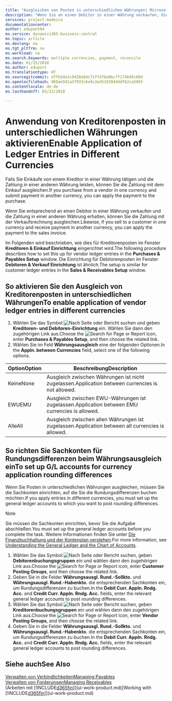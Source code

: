 ```yaml
---
title: "Ausgleichen von Posten in unterschiedlichen Währungen| Microsoft Docs"
description: "Wenn Sie an einen Debitor in einer Währung verkaufen, die Zahlung jedoch in einer anderen Währung erfolgt, kann die Rechnung mit der Zahlung ausgeglichen werden."
services: project-madeira
documentationcenter: 
author: edupont04
ms.service: dynamics365-business-central
ms.topic: article
ms.devlang: na
ms.tgt_pltfrm: na
ms.workload: na
ms.search.keywords: multiple currencies, payment, reconcile
ms.date: 01/25/2018
ms.author: edupont
ms.translationtype: HT
ms.sourcegitcommit: d7fb34e1c9428a64c71ff47be8bcff174649c00d
ms.openlocfilehash: 960ae581a3f933c6e9c2ed5183944ddf62ca5965
ms.contentlocale: de-de
ms.lasthandoff: 03/22/2018

---
```

# <a name="enable-application-of-ledger-entries-in-different-currencies"></a><span data-ttu-id="00b83-103">Anwendung von Kreditorenposten in unterschiedlichen Währungen aktivieren</span><span class="sxs-lookup"><span data-stu-id="00b83-103">Enable Application of Ledger Entries in Different Currencies</span></span>
<span data-ttu-id="00b83-104">Falls Sie Einkäufe von einem Kreditor in einer Währung tätigen und die Zahlung in einer anderen Währung leisten, können Sie die Zahlung mit dem Einkauf ausgleichen.</span><span class="sxs-lookup"><span data-stu-id="00b83-104">If you purchase from a vendor in one currency and submit payment in another currency, you can apply the payment to the purchase.</span></span>

<span data-ttu-id="00b83-105">Wenn Sie entsprechend an einen Debitor in einer Währung verkaufen und die Zahlung in einer anderen Währung erhalten, können Sie die Zahlung mit der Verkaufsrechnung ausgleichen.</span><span class="sxs-lookup"><span data-stu-id="00b83-105">Likewise, if you sell to a customer in one currency and receive payment in another currency, you can apply the payment to the sales invoice.</span></span>

<span data-ttu-id="00b83-106">Im Folgenden wird beschrieben, wie dies für Kreditorenposten im Fenster **Kreditoren & Einkauf Einrichtung** eingerichtet wird.</span><span class="sxs-lookup"><span data-stu-id="00b83-106">The following procedure describes how to set this up for vendor ledger entries in the **Purchases & Payables Setup** window.</span></span> <span data-ttu-id="00b83-107">Die Einrichtung für Debitorenposten im Fenster **Debitoren & Verkauf Einrichtung** ist ähnlich.</span><span class="sxs-lookup"><span data-stu-id="00b83-107">The setup is similar for customer ledger entries in the **Sales & Receivables Setup** window.</span></span>

## <a name="to-enable-application-of-vendor-ledger-entries-in-different-currencies"></a><span data-ttu-id="00b83-108">So aktivieren Sie den Ausgleich von Kreditorenposten in unterschiedlichen Währungen</span><span class="sxs-lookup"><span data-stu-id="00b83-108">To enable application of vendor ledger entries in different currencies</span></span>
1. <span data-ttu-id="00b83-109">Wählen Sie das Symbol ![Nach Seite oder Bericht suchen](media/ui-search/search_small.png "Nach Seite oder Bericht  suchen") und geben **Kreditoren- und Debitoren-Einrichtung** ein. Wählen Sie dann den zugehörigen Link aus.</span><span class="sxs-lookup"><span data-stu-id="00b83-109">Choose the ![Search for Page or Report](media/ui-search/search_small.png "Search for Page or Report icon") icon, enter **Purchases & Payables Setup**, and then choose the related link.</span></span>
2. <span data-ttu-id="00b83-110">Wählen Sie im Feld **Währungsausgleich** eine der folgenden Optionen.</span><span class="sxs-lookup"><span data-stu-id="00b83-110">In the **Appln. between Currencies** field, select one of the following options.</span></span>

| <span data-ttu-id="00b83-111">Option</span><span class="sxs-lookup"><span data-stu-id="00b83-111">Option</span></span> | <span data-ttu-id="00b83-112">Beschreibung</span><span class="sxs-lookup"><span data-stu-id="00b83-112">Description</span></span> |
| --- | --- |
| <span data-ttu-id="00b83-113">Keine</span><span class="sxs-lookup"><span data-stu-id="00b83-113">None</span></span> |<span data-ttu-id="00b83-114">Ausgleich zwischen Währungen ist nicht zugelassen.</span><span class="sxs-lookup"><span data-stu-id="00b83-114">Application between currencies is not allowed.</span></span> |
| <span data-ttu-id="00b83-115">EWU</span><span class="sxs-lookup"><span data-stu-id="00b83-115">EMU</span></span> |<span data-ttu-id="00b83-116">Ausgleich zwischen EWU-Währungen ist zugelassen.</span><span class="sxs-lookup"><span data-stu-id="00b83-116">Application between EMU currencies is allowed.</span></span> |
| <span data-ttu-id="00b83-117">Alle</span><span class="sxs-lookup"><span data-stu-id="00b83-117">All</span></span> |<span data-ttu-id="00b83-118">Ausgleich zwischen allen Währungen ist zugelassen.</span><span class="sxs-lookup"><span data-stu-id="00b83-118">Application between all currencies is allowed.</span></span> |

## <a name="to-set-up-gl-accounts-for-currency-application-rounding-differences"></a><span data-ttu-id="00b83-119">So richten Sie Sachkonten für Rundungsdifferenzen beim Währungsausgleich ein</span><span class="sxs-lookup"><span data-stu-id="00b83-119">To set up G/L accounts for currency application rounding differences</span></span>  
<span data-ttu-id="00b83-120">Wenn Sie Posten in unterschiedlichen Währungen ausgleichen, müssen Sie die Sachkonten einrichten, auf die Sie die Rundungsdifferenzen buchen möchten.</span><span class="sxs-lookup"><span data-stu-id="00b83-120">If you apply entries in different currencies, you must set up the general ledger accounts to which you want to post rounding differences.</span></span>  

> [!NOTE]  
>  <span data-ttu-id="00b83-121">Sie müssen die Sachkonten einrichten, bevor Sie die Aufgabe abschließen.</span><span class="sxs-lookup"><span data-stu-id="00b83-121">You must set up the general ledger accounts before you complete the task.</span></span> <span data-ttu-id="00b83-122">Weitere Informationen finden Sie unter [Die Finanzbuchhaltung und der Kontenplan verstehen](finance-general-ledger.md).</span><span class="sxs-lookup"><span data-stu-id="00b83-122">For more information, see [Understanding the General Ledger and the Chart of Accounts](finance-general-ledger.md).</span></span>

1. <span data-ttu-id="00b83-123">Wählen Sie das Symbol ![Nach Seite oder Bericht suchen](media/ui-search/search_small.png "Symbol Nach Seite oder Bericht suchen"), geben **Debitorenbuchungsgruppen** ein und wählen dann den zugehörigen Link aus.</span><span class="sxs-lookup"><span data-stu-id="00b83-123">Choose the ![Search for Page or Report](media/ui-search/search_small.png "Search for Page or Report icon") icon, enter **Customer Posting Groups**, and then choose the related link.</span></span>  
2. <span data-ttu-id="00b83-124">Geben Sie in die Felder **Währungsausgl. Rund.-Sollkto.** und **Währungsausgl. Rund.-Habenkto.** die entsprechenden Sachkonten ein, um Rundungsdifferenzen zu buchen.</span><span class="sxs-lookup"><span data-stu-id="00b83-124">In the **Debit Curr. Appln. Rndg. Acc.** and **Credit Curr. Appln. Rndg. Acc.** fields, enter the relevant general ledger accounts to post rounding differences.</span></span>  
3. <span data-ttu-id="00b83-125">Wählen Sie das Symbol ![Nach Seite oder Bericht suchen](media/ui-search/search_small.png "Symbol Nach Seite oder Bericht suchen"), geben **Kreditorenbuchungsgruppen** ein und wählen dann den zugehörigen Link aus.</span><span class="sxs-lookup"><span data-stu-id="00b83-125">Choose the ![Search for Page or Report](media/ui-search/search_small.png "Search for Page or Report icon") icon, enter **Vendor Posting Groups**, and then choose the related link.</span></span>  
4. <span data-ttu-id="00b83-126">Geben Sie in die Felder **Währungsausgl. Rund.-Sollkto.** und **Währungsausgl. Rund.-Habenkto.** die entsprechenden Sachkonten ein, um Rundungsdifferenzen zu buchen.</span><span class="sxs-lookup"><span data-stu-id="00b83-126">In the **Debit Curr. Appln. Rndg. Acc.** and **Credit Curr. Appln. Rndg. Acc.** fields, enter the relevant general ledger accounts to post rounding differences.</span></span>  

## <a name="see-also"></a><span data-ttu-id="00b83-127">Siehe auch</span><span class="sxs-lookup"><span data-stu-id="00b83-127">See Also</span></span>
[<span data-ttu-id="00b83-128">Verwalten von Verbindlichkeiten</span><span class="sxs-lookup"><span data-stu-id="00b83-128">Managing Payables</span></span>](payables-manage-payables.md)  
[<span data-ttu-id="00b83-129">Verwalten von Forderungen</span><span class="sxs-lookup"><span data-stu-id="00b83-129">Managing Receivables</span></span>](receivables-manage-receivables.md)  
<span data-ttu-id="00b83-130">[Arbeiten mit [!INCLUDE[d365fin](includes/d365fin_md.md)]](ui-work-product.md)</span><span class="sxs-lookup"><span data-stu-id="00b83-130">[Working with [!INCLUDE[d365fin](includes/d365fin_md.md)]](ui-work-product.md)</span></span>

